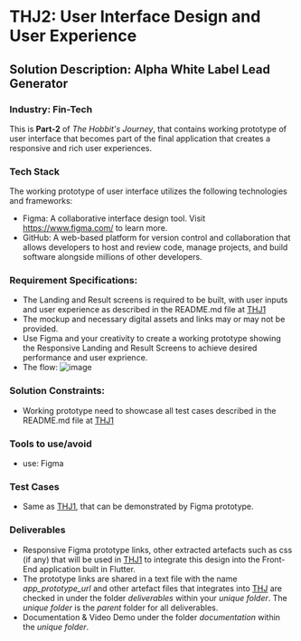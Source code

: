 # THJ2: User Interface Design and User Experience
## Solution Description: Alpha White Label Lead Generator
### Industry: Fin-Tech

This is **Part-2** of *The Hobbit's Journey*, that contains working prototype of user interface that becomes part of the final application that creates a responsive and rich user experiences.

### Tech Stack
The working prototype of user interface utilizes the following technologies and frameworks:
- Figma: A collaborative interface design tool. Visit https://www.figma.com/ to learn more.
- GitHub: A web-based platform for version control and collaboration that allows developers to host and review code, manage projects, and build software alongside millions of other developers.

### Requirement Specifications:
- The Landing and Result screens is required to be built, with user inputs and user experience as described in the README.md file at [THJ1](https://github.com/manish-andankar/Alpha-White-Label-Lead-Generator/blob/THJ1/README.md)
- The mockup and necessary digital assets and links may or may not be provided.
- Use Figma and your creativity to create a working prototype showing the Responsive Landing and Result Screens to achieve desired performance and user exprience.
- The flow:
  ![image](https://github.com/manish-andankar/Alpha-White-Label-Lead-Generator/assets/128000185/2f3b7a11-715a-49ef-94a1-05a96670fadf)
 

### Solution Constraints:
- Working prototype need to showcase all test cases described in the README.md file at [THJ1](https://github.com/manish-andankar/Alpha-White-Label-Lead-Generator/blob/THJ1/README.md)

### Tools to use/avoid
- use: Figma

### Test Cases
- Same as [THJ1](https://github.com/manish-andankar/Alpha-White-Label-Lead-Generator/blob/THJ1/README.md), that can be demonstrated by Figma prototype.

### Deliverables
- Responsive Figma prototype links, other extracted artefacts such as css (if any) that will be used in [THJ1](https://github.com/manish-andankar/Alpha-White-Label-Lead-Generator/blob/THJ1/README.md) to integrate this design into the Front-End application built in Flutter.
- The prototype links are shared in a text file with the name *app_prototype_url* and other artefact files that integrates into [THJ](https://github.com/manish-andankar/Alpha-White-Label-Lead-Generator/blob/THJ/README.md) are checked in under the folder *deliverables* within your *unique folder*. The *unique folder* is the *parent* folder for all deliverables.
- Documentation & Video Demo under the folder *documentation* within the *unique folder*.
